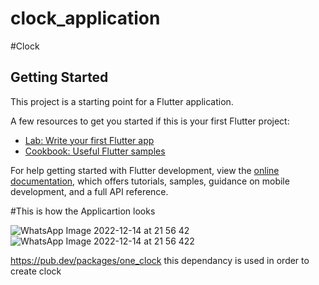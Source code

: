 # clock_application

#Clock

## Getting Started

This project is a starting point for a Flutter application.

A few resources to get you started if this is your first Flutter project:

- [Lab: Write your first Flutter app](https://docs.flutter.dev/get-started/codelab)
- [Cookbook: Useful Flutter samples](https://docs.flutter.dev/cookbook)

For help getting started with Flutter development, view the
[online documentation](https://docs.flutter.dev/), which offers tutorials,
samples, guidance on mobile development, and a full API reference.


#This is how the Applicartion looks

![WhatsApp Image 2022-12-14 at 21 56 42](https://user-images.githubusercontent.com/82761151/207770272-36f0e2a0-4a38-4735-9ba4-923efc2edeaf.jpg)
![WhatsApp Image 2022-12-14 at 21 56 422](https://user-images.githubusercontent.com/82761151/207770274-8de814c3-0f96-466c-a0c0-62d93a85603e.jpg)



https://pub.dev/packages/one_clock this dependancy is used in order to create clock
